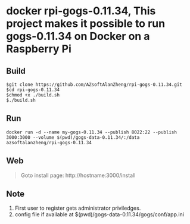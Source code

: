# docker rpi-gogs-0.11.34, This project makes it possible to run gogs-0.11.34 on Docker on a Raspberry Pi

## Build
```
$git clone https://github.com/AZsoftAlanZheng/rpi-gogs-0.11.34.git
$cd rpi-gogs-0.11.34
$chmod +x ./build.sh
$./build.sh
```

## Run
```
docker run -d --name my-gogs-0.11.34 --publish 8022:22 --publish 3000:3000 --volume $(pwd)/gogs-data-0.11.34/:/data azsoftalanzheng/rpi-gogs-0.11.34
```

## Web
> Goto install page: http://hostname:3000/install

## Note
1. First user to register gets administrator priviledges.
1. config file if available at $(pwd)/gogs-data-0.11.34/gogs/conf/app.ini
